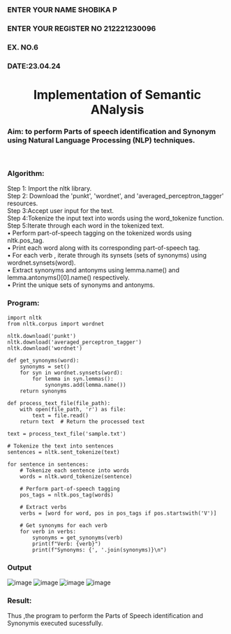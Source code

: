 <H3>ENTER YOUR NAME SHOBIKA P</H3>
<H3>ENTER YOUR REGISTER NO 212221230096</H3>
<H3>EX. NO.6</H3>
<H3>DATE:23.04.24</H3>
<H1 ALIGN =CENTER>Implementation of Semantic ANalysis</H1>
<H3>Aim: to perform Parts of speech identification and Synonym using Natural Language Processing (NLP) techniques. </H3> 
 <BR>
<h3>Algorithm:</h3>
Step 1: Import the nltk library.<br>
Step 2: Download the 'punkt', 'wordnet', and 'averaged_perceptron_tagger' resources.<br>
Step 3:Accept user input for the text.<br>
Step 4:Tokenize the input text into words using the word_tokenize function.<br>
Step 5:Iterate through each word in the tokenized text.<br>
•	Perform part-of-speech tagging on the tokenized words using nltk.pos_tag.<br>
•	Print each word along with its corresponding part-of-speech tag.<br>
•	For each verb , iterate through its synsets (sets of synonyms) using wordnet.synsets(word).<br>
•	Extract synonyms and antonyms using lemma.name() and lemma.antonyms()[0].name() respectively.<br>
•	Print the unique sets of synonyms and antonyms.
<H3>Program:</H3>

```
import nltk
from nltk.corpus import wordnet

nltk.download('punkt')
nltk.download('averaged_perceptron_tagger')
nltk.download('wordnet')

def get_synonyms(word):
    synonyms = set()
    for syn in wordnet.synsets(word):
        for lemma in syn.lemmas():
            synonyms.add(lemma.name())
    return synonyms

def process_text_file(file_path):
    with open(file_path, 'r') as file:
        text = file.read()
    return text  # Return the processed text

text = process_text_file('sample.txt')

# Tokenize the text into sentences
sentences = nltk.sent_tokenize(text)

for sentence in sentences:
    # Tokenize each sentence into words
    words = nltk.word_tokenize(sentence)

    # Perform part-of-speech tagging
    pos_tags = nltk.pos_tag(words)

    # Extract verbs
    verbs = [word for word, pos in pos_tags if pos.startswith('V')]

    # Get synonyms for each verb
    for verb in verbs:
        synonyms = get_synonyms(verb)
        print(f"Verb: {verb}")
        print(f"Synonyms: {', '.join(synonyms)}\n")

```

<H3>Output</H3>

![image](https://github.com/Shobika187/Ex-6--AAI/assets/94508142/a3a97acf-d692-4c5e-ac2e-ec91be9eb886)
![image](https://github.com/Shobika187/Ex-6--AAI/assets/94508142/d9005d07-560e-4c73-8a7d-1b24be851bdd)
![image](https://github.com/Shobika187/Ex-6--AAI/assets/94508142/aa215b27-1503-4b3f-b2a5-9c224576e675)
![image](https://github.com/Shobika187/Ex-6--AAI/assets/94508142/b428115c-ab59-43e5-9a5d-2d912cb4779f)





<H3>Result:</H3>
Thus ,the program to perform the Parts of Speech identification and Synonymis executed sucessfully.

